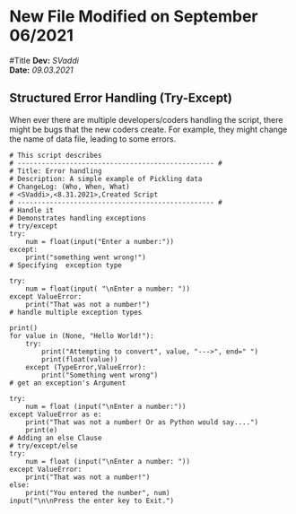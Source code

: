 # New File Modified on September 06/2021


#Title
**Dev:** *SVaddi*  
**Date:** *09.03.2021*
## Structured Error Handling (Try-Except)
When ever there are multiple developers/coders handling the script, there might be bugs that the new coders create. For example, they might change the name of data file, leading to some errors.
```
# This script describes
# ------------------------------------------------- #
# Title: Error handling
# Description: A simple example of Pickling data
# ChangeLog: (Who, When, What)
# <SVaddi>,<8.31.2021>,Created Script
# ------------------------------------------------- #
# Handle it
# Demonstrates handling exceptions
# try/except
try:
    num = float(input("Enter a number:"))
except:
    print("something went wrong!")
# Specifying  exception type

try:
    num = float(input( "\nEnter a number: "))
except ValueError:
    print("That was not a number!")
# handle multiple exception types

print()
for value in (None, "Hello World!"):
    try:
        print("Attempting to convert", value, "--->", end=" ")
        print(float(value))
    except (TypeError,ValueError):
        print("Something went wrong")
# get an exception's Argument

try:
    num = float (input("\nEnter a number:"))
except ValueError as e:
    print("That was not a number! Or as Python would say....")
    print(e)
# Adding an else Clause
# try/except/else
try:
    num = float (input("\nEnter a number: "))
except ValueError:
    print("That was not a number!")
else:
    print("You entered the number", num)
input("\n\nPress the enter key to Exit.")

